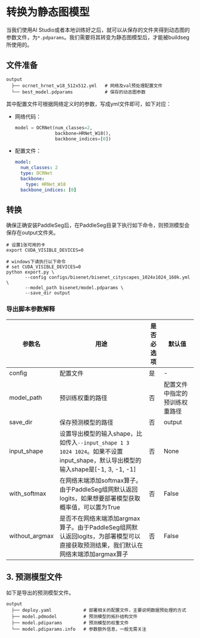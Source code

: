 # 转换为静态图模型

当我们使用AI Studio或者本地训练好之后，就可以从保存的文件夹得到动态图的参数文件，为`*.pdparams`。我们需要将其转变为静态图模型后，才能被buildseg所使用的。

## 文件准备

```shell
output
  ├── ocrnet_hrnet_w18_512x512.yml   # 网络及val预处理配置文件
  └── best_model.pdparams            # 保存的动态图参数
```

其中配置文件可根据网络定义时的参数，写成yml文件即可，如下对应：

- 网络代码：

  ```python
  model = OCRNet(num_classes=2,
                 backbone=HRNet_W18(),
                 backbone_indices=[0])
  ```

- 配置文件：

  ```yaml
  model:
    num_classes: 2
    type: OCRNet
    backbone:
      type: HRNet_W18
    backbone_indices: [0]
  ```

## 转换

确保正确安装PaddleSeg后，在PaddleSeg目录下执行如下命令，则预测模型会保存在output文件夹。

```shell
# 设置1张可用的卡
export CUDA_VISIBLE_DEVICES=0

# windows下请执行以下命令
# set CUDA_VISIBLE_DEVICES=0
python export.py \
       --config configs/bisenet/bisenet_cityscapes_1024x1024_160k.yml \
       --model_path bisenet/model.pdparams \
       --save_dir output
```

### 导出脚本参数解释

| 参数名         | 用途                                                         | 是否必选项 | 默认值                         |
| -------------- | ------------------------------------------------------------ | ---------- | ------------------------------ |
| config         | 配置文件                                                     | 是         | -                              |
| model_path     | 预训练权重的路径                                             | 否         | 配置文件中指定的预训练权重路径 |
| save_dir       | 保存预测模型的路径                                           | 否         | output                         |
| input_shape    | 设置导出模型的输入shape，比如传入`--input_shape 1 3 1024 1024`。如果不设置input_shape，默认导出模型的输入shape是[-1, 3, -1, -1] | 否         | None                           |
| with_softmax   | 在网络末端添加softmax算子。由于PaddleSeg组网默认返回logits，如果想要部署模型获取概率值，可以置为True | 否         | False                          |
| without_argmax | 是否不在网络末端添加argmax算子。由于PaddleSeg组网默认返回logits，为部署模型可以直接获取预测结果，我们默认在网络末端添加argmax算子 | 否         | False                          |

## 3. 预测模型文件

如下是导出的预测模型文件。

```shell
output
  ├── deploy.yaml            # 部署相关的配置文件，主要说明数据预处理的方式
  ├── model.pdmodel          # 预测模型的拓扑结构文件
  ├── model.pdiparams        # 预测模型的权重文件
  └── model.pdiparams.info   # 参数额外信息，一般无需关注
```